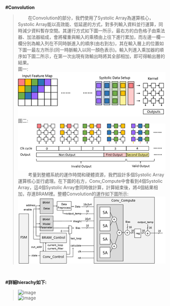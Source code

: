 **#Convolution**<br/>
>&nbsp;&nbsp;&nbsp;&nbsp;&nbsp;&nbsp;&nbsp;&nbsp;在Convolution的部分，我們使用了Systolic Array為運算核心， Systolic Array能以高效能、低延遲的方式，對多列輸入資料並行運算，同時減少資料暫存空間。其運行方式如下圖一所示，最右方的白色格子由乘法器、加法器組成，會將權重與輸入的乘積由上往下進行累加，而左邊一欄一欄分別為輸入列在不同時脈進入的順序(由右到左)，其在輸入層上的位置如下圖一最左方所示(同一時脈輸入以同一顏色表示)。輸入列進入乘加器的順序如下圖二所示，在第一次出現有效輸出時將其全部相加，即可得輸出層的結果。<br/>
>圖一:<br/>
![image](https://github.com/AI-Hardware-Acceleration-System/Human-on-Railway-Detection-Using-Real-time-Edge-Computing-Deep-Learning-Hardware-Acceleration-System/blob/main/CNN_Software/image/Systolic_Array_1.png)<br/>
>圖二:<br/>
![image](https://github.com/AI-Hardware-Acceleration-System/Human-on-Railway-Detection-Using-Real-time-Edge-Computing-Deep-Learning-Hardware-Acceleration-System/blob/main/CNN_Software/image/Systolic_Array_2.png)<br/>
>&nbsp;&nbsp;&nbsp;&nbsp;&nbsp;&nbsp;&nbsp;&nbsp;考量到整體系統的運作時間和硬體資源，我們設計多個Systolic Array運算核心並行處理。在下圖的右方，Conv_Compute中會看到4個Systolic Array，這4個Systolic Array會同時做計算，計算結束後，將4個結果相加，存進BRAM裡。整體Convolution的運作如下圖所示:<br/>
![image](https://github.com/AI-Hardware-Acceleration-System/Human-on-Railway-Detection-Using-Real-time-Edge-Computing-Deep-Learning-Hardware-Acceleration-System/blob/main/CNN_Software/image/Convolution.png)<br/>

<br/>

**#詳細hierachy如下:**</br>
>![image](https://github.com/user-attachments/assets/3254fa52-832c-4b59-a9ce-a16030327cae)<br/>
>![image](https://github.com/user-attachments/assets/b9ee1b72-a6cd-4b96-af6f-3f057248a289)<br/>

